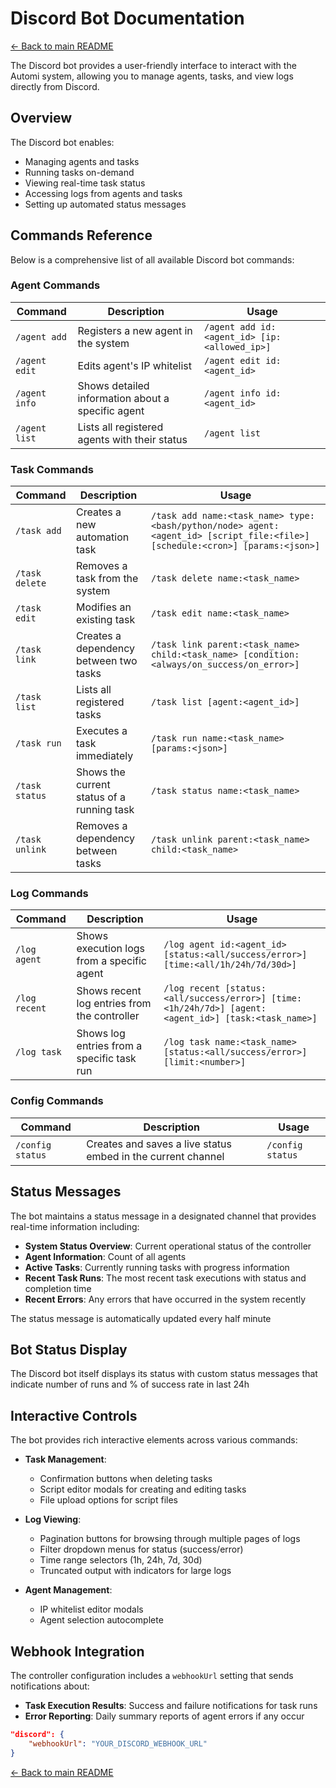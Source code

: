 # Discord Bot Documentation

[← Back to main README](../README.md)

The Discord bot provides a user-friendly interface to interact with the Automi system, allowing you to manage agents, tasks, and view logs directly from Discord.

## Overview

The Discord bot enables:
- Managing agents and tasks
- Running tasks on-demand
- Viewing real-time task status
- Accessing logs from agents and tasks
- Setting up automated status messages

## Commands Reference

Below is a comprehensive list of all available Discord bot commands:

### Agent Commands

| Command | Description | Usage |
|---------|-------------|-------|
| `/agent add` | Registers a new agent in the system | `/agent add id:<agent_id> [ip:<allowed_ip>]` |
| `/agent edit` | Edits agent's IP whitelist | `/agent edit id:<agent_id>` |
| `/agent info` | Shows detailed information about a specific agent | `/agent info id:<agent_id>` |
| `/agent list` | Lists all registered agents with their status | `/agent list` |

### Task Commands

| Command | Description | Usage |
|---------|-------------|-------|
| `/task add` | Creates a new automation task | `/task add name:<task_name> type:<bash/python/node> agent:<agent_id> [script_file:<file>] [schedule:<cron>] [params:<json>]` |
| `/task delete` | Removes a task from the system | `/task delete name:<task_name>` |
| `/task edit` | Modifies an existing task | `/task edit name:<task_name>` |
| `/task link` | Creates a dependency between two tasks | `/task link parent:<task_name> child:<task_name> [condition:<always/on_success/on_error>]` |
| `/task list` | Lists all registered tasks | `/task list [agent:<agent_id>]` |
| `/task run` | Executes a task immediately | `/task run name:<task_name> [params:<json>]` |
| `/task status` | Shows the current status of a running task | `/task status name:<task_name>` |
| `/task unlink` | Removes a dependency between tasks | `/task unlink parent:<task_name> child:<task_name>` |

### Log Commands

| Command | Description | Usage |
|---------|-------------|-------|
| `/log agent` | Shows execution logs from a specific agent | `/log agent id:<agent_id> [status:<all/success/error>] [time:<all/1h/24h/7d/30d>]` |
| `/log recent` | Shows recent log entries from the controller | `/log recent [status:<all/success/error>] [time:<1h/24h/7d>] [agent:<agent_id>] [task:<task_name>]` |
| `/log task` | Shows log entries from a specific task run | `/log task name:<task_name> [status:<all/success/error>] [limit:<number>]` |

### Config Commands

| Command | Description | Usage |
|---------|-------------|-------|
| `/config status` | Creates and saves a live status embed in the current channel | `/config status` |

## Status Messages

The bot maintains a status message in a designated channel that provides real-time information including:

- **System Status Overview**: Current operational status of the controller
- **Agent Information**: Count of all agents
- **Active Tasks**: Currently running tasks with progress information
- **Recent Task Runs**: The most recent task executions with status and completion time
- **Recent Errors**: Any errors that have occurred in the system recently

The status message is automatically updated every half minute

## Bot Status Display

The Discord bot itself displays its status with custom status messages that indicate number of runs and % of success rate in last 24h


## Interactive Controls

The bot provides rich interactive elements across various commands:

- **Task Management**:
  - Confirmation buttons when deleting tasks
  - Script editor modals for creating and editing tasks
  - File upload options for script files

- **Log Viewing**:
  - Pagination buttons for browsing through multiple pages of logs
  - Filter dropdown menus for status (success/error)
  - Time range selectors (1h, 24h, 7d, 30d)
  - Truncated output with indicators for large logs

- **Agent Management**:
  - IP whitelist editor modals
  - Agent selection autocomplete

## Webhook Integration

The controller configuration includes a `webhookUrl` setting that sends notifications about:

- **Task Execution Results**: Success and failure notifications for task runs
- **Error Reporting**: Daily summary reports of agent errors if any occur

```json
"discord": {
    "webhookUrl": "YOUR_DISCORD_WEBHOOK_URL"
}
```

[← Back to main README](../README.md)